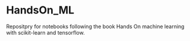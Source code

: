# HandsOn_ML
Repositpry for notebooks following the book Hands On machine learning with scikit-learn and tensorflow.
